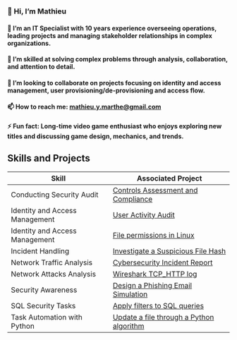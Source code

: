 ### 👋 Hi, I’m Mathieu

#### 👀 I’m an IT Specialist with 10 years experience overseeing operations, leading projects and managing stakeholder relationships in complex organizations.

#### 🌱 I’m skilled at solving complex problems through analysis, collaboration, and attention to detail. 

#### 💞️ I’m looking to collaborate on projects focusing on identity and access management, user provisioning/de-provisioning and access flow.

#### 📫 How to reach me: mathieu.y.marthe@gmail.com

#### ⚡ Fun fact: Long-time video game enthusiast who enjoys exploring new titles and discussing game design, mechanics, and trends.

<!---
mmat62/mmat62 is a ✨ special ✨ repository because its `README.md` (this file) appears on your GitHub profile.
You can click the Preview link to take a look at your changes.
--->
## Skills and Projects


| Skill  | Associated Project |
| ------------- | ------------- |
| Conducting Security Audit  | [Controls Assessment and Compliance](https://github.com/mmat62/Controls-Assessment-and-Compliance)  |
| Identity and Access Management  | [User Activity Audit](https://github.com/mmat62/Identity-and-access-management-user-activity-audit)  |
| Identity and Access Management  | [File permissions in Linux](https://github.com/Mathieu-Marthe/file-permissions-in-Linux/tree/main)  |
| Incident Handling  | [Investigate a Suspicious File Hash](https://github.com/Mathieu-Marthe/alert-ticket-and-incident-handling)  |
| Network Traffic Analysis  | [Cybersecurity Incident Report](https://github.com/mmat62/Cybersecurity-Incident-Report-Network-Traffic-Analysis)  |
| Network Attacks Analysis  | [Wireshark TCP_HTTP log](https://github.com/mmat62/Wireshark-TCP_HTTP-log-Analyze-Network-Attacks)  |
| Security Awareness | [Design a Phishing Email Simulation](https://github.com/Mathieu-Marthe/Design-Phishing-Email-Simulation) |
| SQL Security Tasks  | [Apply filters to SQL queries](https://github.com/Mathieu-Marthe/SQL-queries-filters) |
| Task Automation with Python  | [Update a file through a Python algorithm](https://github.com/Mathieu-Marthe/Update-a-file-through-a-Python-algorithm)  |
